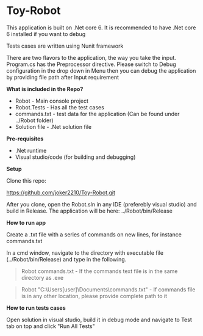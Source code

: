 # Toy-Robot
This application is built on .Net core 6. It is recommended to have .Net core 6 installed if you want to debug

Tests cases are written using Nunit framework

There are two flavors to the application, the way you take the input. Program.cs has the Preprocessor directive.
Please switch to Debug configuration in the drop down in Menu then you can debug the application by providing file path after Input requirement 

**What is included in the Repo?**
 - Robot - Main console project
 - Robot.Tests - Has all the test cases
 - commands.txt - test data for the application (Can be found under ../Robot folder)
 - Solution file - .Net solution file

**Pre-requisites**
 - .Net runtime
 - Visual studio/code (for building and debugging)
   
**Setup**

Clone this repo:

https://github.com/joker2210/Toy-Robot.git

After you clone, open the Robot.sln in any IDE (preferebly visual studio) and build in Release. The application will be here:
../Robot/bin/Release

**How to run app**

Create a .txt file with a series of commands on new lines, for instance commands.txt

In a cmd window, navigate to the directory with executable file (../Robot/bin/Release) and type in the following.

>Robot commands.txt - If the commands text file is in the same directory as .exe

>Robot "C:\Users\[user]\Documents\commands.txt" - If commands file is in any other location, please provide complete path to it


**How to run tests cases**

Open solution in visual studio, build it in debug mode and navigate to Test tab on top and click "Run All Tests"
